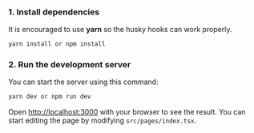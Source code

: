 ### 1. Install dependencies

It is encouraged to use **yarn** so the husky hooks can work properly.

```bash
yarn install or npm install
```

### 2. Run the development server

You can start the server using this command:

```bash
yarn dev or npm run dev
```

Open [http://localhost:3000](http://localhost:3000) with your browser to see the result. You can start editing the page by modifying `src/pages/index.tsx`.
